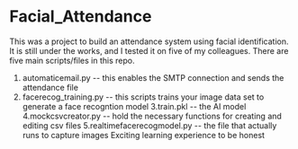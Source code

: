 # Facial_Attendance 
This was a project to build an attendance system using facial identification. It is still under the works, and I tested it on five of my colleagues.
There are five main scripts/files in this repo.
1. automaticemail.py -- this enables the SMTP connection and sends the attendance file
2. facerecog_training.py -- this scripts trains your image data set to generate a face recogntion model
3.train.pkl -- the AI model
4.mockcsvcreator.py -- hold the necessary functions for creating and editing csv files
5.realtimefacerecogmodel.py -- the file that actually runs to capture images
Exciting learning experience to be honest
